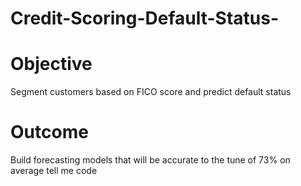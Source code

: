 # Credit-Scoring-Default-Status-
# Objective
Segment customers based on FICO score and predict default status

# Outcome
Build forecasting models that will be accurate to the tune of  73% on average tell me code
